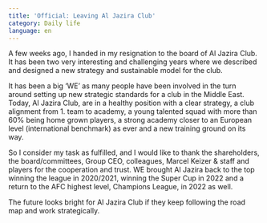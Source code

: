 ```yaml
---
title: 'Official: Leaving Al Jazira Club'
category: Daily life
language: en
---
```

A few weeks ago, I handed in my resignation to the board of Al Jazira Club. It has been two very interesting and challenging years where we described and designed a new strategy and sustainable model for the club.

It has been a big ‘WE’ as many people have been involved in the turn around setting up new strategic standards for a club in the Middle East.  Today, Al Jazira Club, are in a healthy position with a clear strategy, a club alignment from 1. team to academy, a young talented squad with more than 60% being home grown players, a strong academy closer to an European level (international benchmark) as ever and a new training ground on its way.

So I consider my task as fulfilled, and I would like to thank the shareholders, the board/committees, Group CEO, colleagues, Marcel Keizer & staff and players for the cooperation and trust. WE brought Al Jazira back to the top winning the league in 2020/2021, winning the Super Cup in 2022 and a return to the AFC highest level, Champions League, in 2022 as well.

The future looks bright for Al Jazira Club if they keep following the road map and work strategically.
